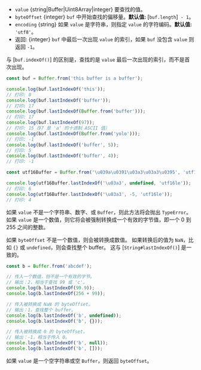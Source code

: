 <!-- YAML
added: v6.0.0
changes:
  - version: v8.0.0
    pr-url: https://github.com/nodejs/node/pull/10236
    description: The `value` can now be a `Uint8Array`.
-->

* `value` {string|Buffer|Uint8Array|integer} 要查找的值。
* `byteOffset` {integer} `buf` 中开始查找的偏移量。**默认值:** [`buf.length`]` - 1`。
* `encoding` {string} 如果 `value` 是字符串，则指定 `value` 的字符编码。**默认值:** `'utf8'`。
* 返回: {integer} `buf` 中最后一次出现 `value` 的索引，如果 `buf` 没包含 `value` 则返回 `-1`。

与 [`buf.indexOf()`] 的区别是，查找的是 `value` 最后一次出现的索引，而不是首次出现。

```js
const buf = Buffer.from('this buffer is a buffer');

console.log(buf.lastIndexOf('this'));
// 打印: 0
console.log(buf.lastIndexOf('buffer'));
// 打印: 17
console.log(buf.lastIndexOf(Buffer.from('buffer')));
// 打印: 17
console.log(buf.lastIndexOf(97));
// 打印: 15（97 是 'a' 的十进制 ASCII 值）
console.log(buf.lastIndexOf(Buffer.from('yolo')));
// 打印: -1
console.log(buf.lastIndexOf('buffer', 5));
// 打印: 5
console.log(buf.lastIndexOf('buffer', 4));
// 打印: -1

const utf16Buffer = Buffer.from('\u039a\u0391\u03a3\u03a3\u0395', 'utf16le');

console.log(utf16Buffer.lastIndexOf('\u03a3', undefined, 'utf16le'));
// 打印: 6
console.log(utf16Buffer.lastIndexOf('\u03a3', -5, 'utf16le'));
// 打印: 4
```

如果 `value` 不是一个字符串、数字、或 `Buffer`，则此方法将会抛出 `TypeError`。
如果 `value` 是一个数值，则它将会被强制转换成一个有效的字节值，即一个 0 到 255 之间的整数。

如果 `byteOffset` 不是一个数值，则会被转换成数值。
如果转换后的值为 `NaN`，比如 `{}` 或 `undefined`，则会查找整个 buffer。
这与 [`String#lastIndexOf()`] 是一致的。


```js
const b = Buffer.from('abcdef');

// 传入一个数值，但不是一个有效的字节。
// 输出：2，相当于查找 99 或 'c'。
console.log(b.lastIndexOf(99.9));
console.log(b.lastIndexOf(256 + 99));

// 传入被转换成 NaN 的 byteOffset。
// 输出：1，查找整个 buffer。
console.log(b.lastIndexOf('b', undefined));
console.log(b.lastIndexOf('b', {}));

// 传入被转换成 0 的 byteOffset。
// 输出：-1，相当于传入 0。
console.log(b.lastIndexOf('b', null));
console.log(b.lastIndexOf('b', []));
```

如果 `value` 是一个空字符串或空 `Buffer`，则返回 `byteOffset`。


